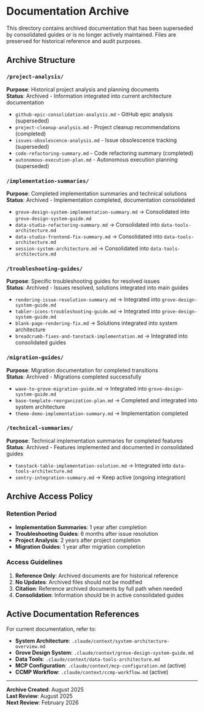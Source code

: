 # Documentation Archive

This directory contains archived documentation that has been superseded by consolidated guides or is no longer actively maintained. Files are preserved for historical reference and audit purposes.

## Archive Structure

### `/project-analysis/`
**Purpose**: Historical project analysis and planning documents  
**Status**: Archived - Information integrated into current architecture documentation

- `github-epic-consolidation-analysis.md` - GitHub epic analysis (superseded)
- `project-cleanup-analysis.md` - Project cleanup recommendations (completed)  
- `issues-obsolescence-analysis.md` - Issue obsolescence tracking (superseded)
- `code-refactoring-summary.md` - Code refactoring summary (completed)
- `autonomous-execution-plan.md` - Autonomous execution planning (superseded)

### `/implementation-summaries/`
**Purpose**: Completed implementation summaries and technical solutions  
**Status**: Archived - Implementation completed, documentation consolidated

- `grove-design-system-implementation-summary.md` → Consolidated into `grove-design-system-guide.md`
- `data-studio-refactoring-summary.md` → Consolidated into `data-tools-architecture.md`
- `data-studio-frontend-fix-summary.md` → Consolidated into `data-tools-architecture.md`
- `session-system-architecture.md` → Consolidated into `data-tools-architecture.md`

### `/troubleshooting-guides/`
**Purpose**: Specific troubleshooting guides for resolved issues  
**Status**: Archived - Issues resolved, solutions integrated into main guides

- `rendering-issue-resolution-summary.md` → Integrated into `grove-design-system-guide.md`
- `tabler-icons-troubleshooting-guide.md` → Integrated into `grove-design-system-guide.md`
- `blank-page-rendering-fix.md` → Solutions integrated into system architecture
- `breadcrumb-fixes-and-tanstack-implementation.md` → Integrated into consolidated guides

### `/migration-guides/`
**Purpose**: Migration documentation for completed transitions  
**Status**: Archived - Migrations completed successfully

- `wave-to-grove-migration-guide.md` → Integrated into `grove-design-system-guide.md`
- `base-template-reorganization-plan.md` → Completed and integrated into system architecture
- `theme-demo-implementation-summary.md` → Implementation completed

### `/technical-summaries/`
**Purpose**: Technical implementation summaries for completed features  
**Status**: Archived - Features implemented and documented in consolidated guides

- `tanstack-table-implementation-solution.md` → Integrated into `data-tools-architecture.md`
- `sentry-integration-summary.md` → Keep active (ongoing integration)

## Archive Access Policy

### Retention Period
- **Implementation Summaries**: 1 year after completion
- **Troubleshooting Guides**: 6 months after issue resolution  
- **Project Analysis**: 2 years after project completion
- **Migration Guides**: 1 year after migration completion

### Access Guidelines
1. **Reference Only**: Archived documents are for historical reference
2. **No Updates**: Archived files should not be modified
3. **Citation**: Reference archived documents by full path when needed
4. **Consolidation**: Information should be in active consolidated guides

## Active Documentation References

For current documentation, refer to:
- **System Architecture**: `.claude/context/system-architecture-overview.md`
- **Grove Design System**: `.claude/context/grove-design-system-guide.md`  
- **Data Tools**: `.claude/context/data-tools-architecture.md`
- **MCP Configuration**: `.claude/context/mcp-configuration.md` (active)
- **CCMP Workflow**: `.claude/context/ccmp-workflow.md` (active)

---
**Archive Created**: August 2025  
**Last Review**: August 2025  
**Next Review**: February 2026